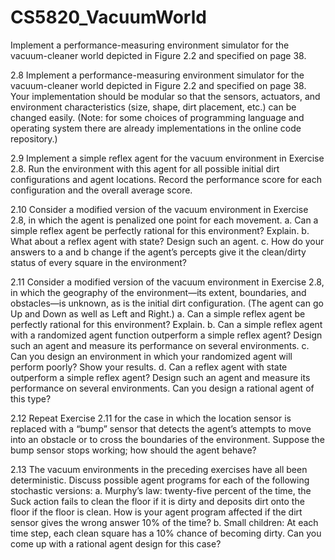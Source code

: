 # CS5820_VacuumWorld
Implement a performance-measuring environment simulator for the vacuum-cleaner world depicted in Figure 2.2 and specified on page 38.


2.8 Implement a performance-measuring environment simulator for the vacuum-cleaner
world depicted in Figure 2.2 and specified on page 38. Your implementation should be modular so that the sensors, actuators, and environment characteristics (size, shape, dirt placement,
etc.) can be changed easily. (Note: for some choices of programming language and operating
system there are already implementations in the online code repository.)

2.9 Implement a simple reflex agent for the vacuum environment in Exercise 2.8. Run the
environment with this agent for all possible initial dirt configurations and agent locations.
Record the performance score for each configuration and the overall average score.

2.10 Consider a modified version of the vacuum environment in Exercise 2.8, in which the
agent is penalized one point for each movement.
a. Can a simple reflex agent be perfectly rational for this environment? Explain.
b. What about a reflex agent with state? Design such an agent.
c. How do your answers to a and b change if the agent’s percepts give it the clean/dirty
status of every square in the environment?

2.11 Consider a modified version of the vacuum environment in Exercise 2.8, in which the
geography of the environment—its extent, boundaries, and obstacles—is unknown, as is the
initial dirt configuration. (The agent can go Up and Down as well as Left and Right.)
a. Can a simple reflex agent be perfectly rational for this environment? Explain.
b. Can a simple reflex agent with a randomized agent function outperform a simple reflex
agent? Design such an agent and measure its performance on several environments.
c. Can you design an environment in which your randomized agent will perform poorly?
Show your results.
d. Can a reflex agent with state outperform a simple reflex agent? Design such an agent
and measure its performance on several environments. Can you design a rational agent
of this type?

2.12 Repeat Exercise 2.11 for the case in which the location sensor is replaced with a
“bump” sensor that detects the agent’s attempts to move into an obstacle or to cross the
boundaries of the environment. Suppose the bump sensor stops working; how should the
agent behave?

2.13 The vacuum environments in the preceding exercises have all been deterministic. Discuss possible agent programs for each of the following stochastic versions:
a. Murphy’s law: twenty-five percent of the time, the Suck action fails to clean the floor if
it is dirty and deposits dirt onto the floor if the floor is clean. How is your agent program
affected if the dirt sensor gives the wrong answer 10% of the time?
b. Small children: At each time step, each clean square has a 10% chance of becoming
dirty. Can you come up with a rational agent design for this case?
